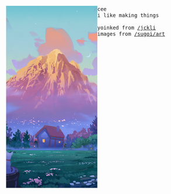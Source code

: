 <p float="left"> <img src="images/18.png" width="250" align="left"><p float="left"> <samp>cee<br>i like making things<br><br>yoinked from <a href="https://github.com/jckli">/jckli</a><br>images from <a href="https://github.com/sugoiart/art">/sugoi/art</a> </samp></p></p>